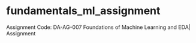 # fundamentals_ml_assignment
Assignment Code: DA-AG-007 Foundations of Machine Learning and EDA| Assignment
